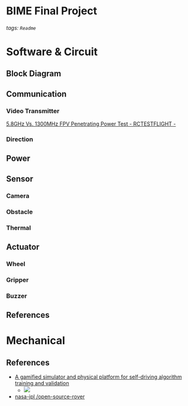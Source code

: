 # BIME Final Project
###### tags: `Readme`

# Software & Circuit
## Block Diagram

## Communication
### Video Transmitter
[ 5.8GHz Vs. 1300MHz FPV Penetrating Power Test - RCTESTFLIGHT - ](https://youtu.be/LltDtKs2sQ4)

### Direction

## Power

## Sensor
### Camera

### Obstacle

### Thermal

## Actuator
### Wheel

### Gripper

### Buzzer

## References

# Mechanical
## References
* [A gamified simulator and physical platform for self-driving algorithm training and validation](https://www.researchgate.net/figure/This-1-10th-scale-buggy-features-a-Raspberry-Pi-3B-Navio2-interface-board-Logitech_fig10_337336443)
    * ![](https://i.imgur.com/ueaEHE7.png)
* [ nasa-jpl /open-source-rover ](https://github.com/nasa-jpl/open-source-rover)
